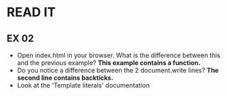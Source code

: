 # READ IT
## EX 02
* Open index.html in your browser. What is the difference between this and the previous example?
  **This example contains a function.**
* Do you notice a difference between the 2 document.write lines?
  **The second line contains backticks.**
* Look at the 'Template literals' documentation

